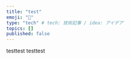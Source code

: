```yaml
---
title: "test"
emoji: "📑"
type: "tech" # tech: 技術記事 / idea: アイデア
topics: []
published: false
---
```


testtest
testtest